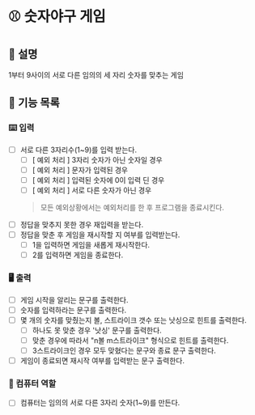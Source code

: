 # ⚾ 숫자야구 게임 

## 📄 설명

1부터 9사이의 서로 다른 임의의 세 자리 숫자를 맞추는 게임 

## 📝 기능 목록

### ⌨️ 입력
- [ ] 서로 다른 3자리수(1~9)를 입력 받는다.
    - [ ] [ 예외 처리 ] 3자리 숫자가 아닌 숫자일 경우
    - [ ] [ 예외 처리 ] 문자가 입력된 경우
    - [ ] [ 예외 처리 ] 입력된 숫자에 0이 입력 딘 경우
    - [ ] [ 예외 처리 ] 서로 다른 숫자가 아닌 경우
    > 모든 예외상황에서는 예외처리를 한 후 프로그램을 종료시킨다.
- [ ] 정답을 맞추지 못한 경우 재입력을 받는다.
- [ ] 정답을 맞춘 후 게임을 재시작할 지 여부를 입력받는다.
  - [ ] 1을 입력하면 게임을 새롭게 재시작한다.
  - [ ] 2를 입력하면 게임을 종료한다.

### 🖥️ 출력
- [ ] 게임 시작을 알리는 문구를 출력한다.
- [ ] 숫자를 입력하라는 문구를 출력한다.
- [ ] 몇 개의 숫자를 맞췄는지 볼, 스트라이크 갯수 또는 낫싱으로 힌트를 출력한다.
  - [ ] 하나도 못 맞춘 경우 '낫싱' 문구를 출력한다.
  - [ ] 맞춘 경우에 따라서 "n볼 m스트라이크" 형식으로 힌트를 출력한다.
  - [ ] 3스트라이크인 경우 모두 맞혔다는 문구와 종료 문구 출력한다.
- [ ] 게임이 종료되면 재시작 여부를 입력받는 문구 출력한다.

### 🎲 컴퓨터 역할
- [ ] 컴퓨터는 임의의 서로 다른 3자리 숫자(1~9)를 만든다.